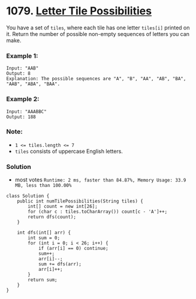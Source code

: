 # 1079. [Letter Tile Possibilities](https://leetcode.com/problems/letter-tile-possibilities/)

You have a set of `tiles`, where each tile has one letter `tiles[i]` printed on it.  Return the number of possible non-empty sequences of letters you can make.

 

### Example 1:
```
Input: "AAB"
Output: 8
Explanation: The possible sequences are "A", "B", "AA", "AB", "BA", "AAB", "ABA", "BAA".
```

### Example 2:
```
Input: "AAABBC"
Output: 188
```

### Note:
* `1 <= tiles.length <= 7`
* `tiles` consists of uppercase English letters.


### Solution 
* most votes `Runtime: 2 ms, faster than 84.87%, Memory Usage: 33.9 MB, less than 100.00%`
```
class Solution {
    public int numTilePossibilities(String tiles) {
        int[] count = new int[26];
        for (char c : tiles.toCharArray()) count[c - 'A']++;
        return dfs(count);
    }

    int dfs(int[] arr) {
        int sum = 0;
        for (int i = 0; i < 26; i++) {
            if (arr[i] == 0) continue;
            sum++;
            arr[i]--;
            sum += dfs(arr);
            arr[i]++;
        }
        return sum;
    }
}
```
